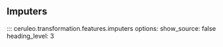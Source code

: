 
## Imputers 

::: ceruleo.transformation.features.imputers
    options:
      show_source: false
      heading_level: 3 
